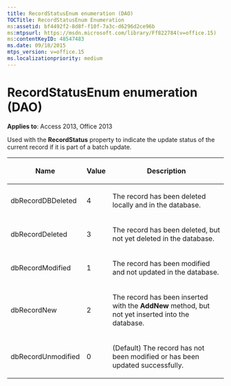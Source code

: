 ```yaml
---
title: RecordStatusEnum enumeration (DAO)
TOCTitle: RecordStatusEnum Enumeration
ms:assetid: bf4492f2-8d8f-f10f-7a3c-d6296d2ce96b
ms:mtpsurl: https://msdn.microsoft.com/library/Ff822784(v=office.15)
ms:contentKeyID: 48547483
ms.date: 09/18/2015
mtps_version: v=office.15
ms.localizationpriority: medium
---
```


# RecordStatusEnum enumeration (DAO)


**Applies to**: Access 2013, Office 2013

Used with the **RecordStatus** property to indicate the update status of the current record if it is part of a batch update.

<table>
<colgroup>
<col />
<col />
<col />
</colgroup>
<thead>
<tr class="header">
<th><p>Name</p></th>
<th><p>Value</p></th>
<th><p>Description</p></th>
</tr>
</thead>
<tbody>
<tr class="odd">
<td><p>dbRecordDBDeleted</p></td>
<td><p>4</p></td>
<td><p>The record has been deleted locally and in the database.</p></td>
</tr>
<tr class="even">
<td><p>dbRecordDeleted</p></td>
<td><p>3</p></td>
<td><p>The record has been deleted, but not yet deleted in the database.</p></td>
</tr>
<tr class="odd">
<td><p>dbRecordModified</p></td>
<td><p>1</p></td>
<td><p>The record has been modified and not updated in the database.</p></td>
</tr>
<tr class="even">
<td><p>dbRecordNew</p></td>
<td><p>2</p></td>
<td><p>The record has been inserted with the <strong>AddNew</strong> method, but not yet inserted into the database.</p></td>
</tr>
<tr class="odd">
<td><p>dbRecordUnmodified</p></td>
<td><p>0</p></td>
<td><p>(Default) The record has not been modified or has been updated successfully.</p></td>
</tr>
</tbody>
</table>

